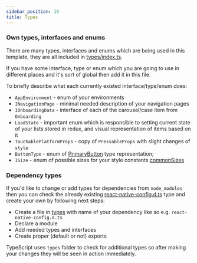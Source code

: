 ```yaml
---
sidebar_position: 19
title: Types
---
```

### Own types, interfaces and enums

There are many types, interfaces and enums which are being used in this template, they are all included in [types/index.ts](https://github.com/svbutko/react-native-template-strong/blob/main/template/src/types/index.ts).

If you have some interface, type or enum which you are going to use in different places and it's sort of global then add it in this file.

To briefly describe what each currently existed interface/type/enum does:

- `AppEnvironment` - enum of your environments
- `INavigationPage` - minimal needed description of your navigation pages
- `IOnboardingData` - interface of each of the carousel/case item from `Onboarding`
- `LoadState` - important enum which is responsible to setting current state of your lists stored in redux, and visual representation of items based on it
- `TouchablePlatformProps` - copy of `PressableProps` with slight changes of `style`
- `ButtonType` - enum of [PrimaryButton](../docs/components/primary-button.md) type representation;
- `ISize` - enum of possible sizes for your style constants [commonSizes](https://github.com/svbutko/react-native-template-strong/blob/main/template/src/core/theme/commonSizes.ts)


### Dependency types

If you'd like to change or add types for dependencies from `node_modules` 
then you can check the already existing [react-native-config.d.ts](https://github.com/svbutko/react-native-template-strong/blob/main/template/src/types/react-native-config.d.ts)
type and create your own by following next steps:

- Create a file in [types](https://github.com/svbutko/react-native-template-strong/tree/main/template/src/types) with name of your dependency like so e.g. `react-native-config.d.ts` 
- Declare a module
- Add needed types and interfaces
- Create proper (default or not) exports

TypeScript uses `types` folder to check for additional types so after making your changes they will be seen in action immediately.
